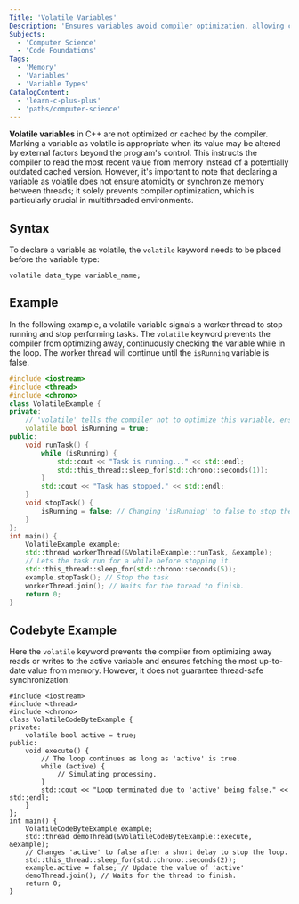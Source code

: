 ```yaml
---
Title: 'Volatile Variables'
Description: 'Ensures variables avoid compiler optimization, allowing correct access when their values may change due to external factors.'
Subjects:
  - 'Computer Science'
  - 'Code Foundations'
Tags:
  - 'Memory'
  - 'Variables'
  - 'Variable Types'
CatalogContent:
  - 'learn-c-plus-plus'
  - 'paths/computer-science'
---
```


**Volatile variables** in C++ are not optimized or cached by the compiler. Marking a variable as volatile is appropriate when its value may be altered by external factors beyond the program's control. This instructs the compiler to read the most recent value from memory instead of a potentially outdated cached version. However, it's important to note that declaring a variable as volatile does not ensure atomicity or synchronize memory between threads; it solely prevents compiler optimization, which is particularly crucial in multithreaded environments.

## Syntax

To declare a variable as volatile, the `volatile` keyword needs to be placed before the variable type:

```pseudo
volatile data_type variable_name;
```

## Example

In the following example, a volatile variable signals a worker thread to stop running and stop performing tasks. The `volatile` keyword prevents the compiler from optimizing away, continuously checking the variable while in the loop. The worker thread will continue until the `isRunning` variable is false.

```cpp
#include <iostream>
#include <thread>
#include <chrono>
class VolatileExample {
private:
    // 'volatile' tells the compiler not to optimize this variable, ensuring that each iteration of the following loop fetches the latest value.
    volatile bool isRunning = true;
public:
    void runTask() {
        while (isRunning) {
            std::cout << "Task is running..." << std::endl;
            std::this_thread::sleep_for(std::chrono::seconds(1));
        }
        std::cout << "Task has stopped." << std::endl;
    }
    void stopTask() {
        isRunning = false; // Changing 'isRunning' to false to stop the task.
    }
};
int main() {
    VolatileExample example;
    std::thread workerThread(&VolatileExample::runTask, &example);
    // Lets the task run for a while before stopping it.
    std::this_thread::sleep_for(std::chrono::seconds(5));
    example.stopTask(); // Stop the task
    workerThread.join(); // Waits for the thread to finish.
    return 0;
}
```

## Codebyte Example

Here the `volatile` keyword prevents the compiler from optimizing away reads or writes to the active variable and ensures fetching the most up-to-date value from memory. However, it does not guarantee thread-safe synchronization:

```codebyte/cpp
#include <iostream>
#include <thread>
#include <chrono>
class VolatileCodeByteExample {
private:
    volatile bool active = true;
public:
    void execute() {
        // The loop continues as long as 'active' is true.
        while (active) {
            // Simulating processing.
        }
        std::cout << "Loop terminated due to 'active' being false." << std::endl;
    }
};
int main() {
    VolatileCodeByteExample example;
    std::thread demoThread(&VolatileCodeByteExample::execute, &example);
    // Changes 'active' to false after a short delay to stop the loop.
    std::this_thread::sleep_for(std::chrono::seconds(2));
    example.active = false; // Update the value of 'active'
    demoThread.join(); // Waits for the thread to finish.
    return 0;
}
```
